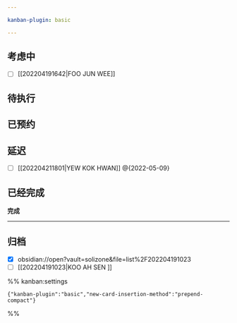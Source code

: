 ```yaml
---

kanban-plugin: basic

---
```


## 考虑中

- [ ] [[202204191642|FOO JUN WEE]]


## 待执行



## 已预约



## 延迟

- [ ] [[202204211801|YEW KOK HWAN]] @{2022-05-09}


## 已经完成

**完成**


***

## 归档

- [x] obsidian://open?vault=solizone&file=list%2F202204191023
- [ ] [[202204191023|KOO AH SEN ]]

%% kanban:settings
```
{"kanban-plugin":"basic","new-card-insertion-method":"prepend-compact"}
```
%%